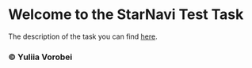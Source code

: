 # Welcome to the StarNavi Test Task

The description of the task you can find [here](https://starnavi-frontend-test-task-v3.netlify.app/).


### © Yuliia Vorobei
